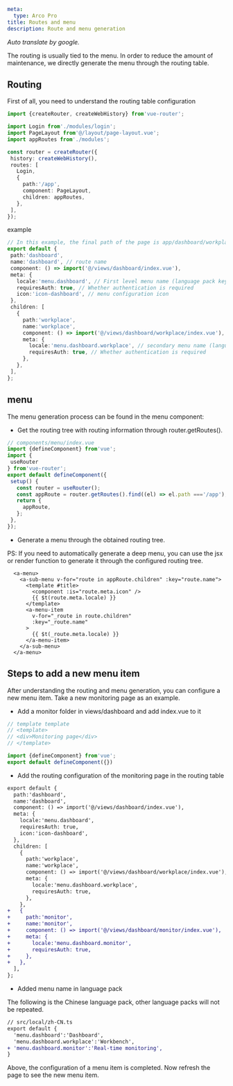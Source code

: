 ```yaml
meta:
  type: Arco Pro
title: Routes and menu
description: Route and menu generation
```

*Auto translate by google.*

The routing is usually tied to the menu. In order to reduce the amount of maintenance, we directly generate the menu through the routing table.

## Routing

First of all, you need to understand the routing table configuration

 ```ts
import {createRouter, createWebHistory} from'vue-router';

import Login from'./modules/login';
import PageLayout from'@/layout/page-layout.vue';
import appRoutes from'./modules';

const router = createRouter({
  history: createWebHistory(),
  routes: [
    Login,
    {
      path:'/app',
      component: PageLayout,
      children: appRoutes,
    },
  ],
});
```

example

 ```ts
// In this example, the final path of the page is app/dashboard/workplace
export default {
  path:'dashboard',
  name:'dashboard', // route name
  component: () => import('@/views/dashboard/index.vue'),
  meta: {
    locale:'menu.dashboard', // First level menu name (language pack key name)
    requiresAuth: true, // Whether authentication is required
    icon:'icon-dashboard', // menu configuration icon
  },
  children: [
    {
      path:'workplace',
      name:'workplace',
      component: () => import('@/views/dashboard/workplace/index.vue'),
      meta: {
        locale:'menu.dashboard.workplace', // secondary menu name (language pack key name)
        requiresAuth: true, // Whether authentication is required
      },
    },
  ],
};
```

## menu

The menu generation process can be found in the menu component:

- Get the routing tree with routing information through router.getRoutes().

 ```ts
// components/menu/index.vue
import {defineComponent} from'vue';
import {
  useRouter
} from'vue-router';
export default defineComponent({
  setup() {
    const router = useRouter();
    const appRoute = router.getRoutes().find((el) => el.path ==='/app');
    return {
      appRoute,
    };
  },
});
```

- Generate a menu through the obtained routing tree.

PS: If you need to automatically generate a deep menu, you can use the jsx or render function to generate it through the configured routing tree.

```vue
  <a-menu>
    <a-sub-menu v-for="route in appRoute.children" :key="route.name">
      <template #title>
        <component :is="route.meta.icon" />
        {{ $t(route.meta.locale) }}
      </template>
      <a-menu-item
        v-for="_route in route.children"
        :key="_route.name"
      >
        {{ $t(_route.meta.locale) }}
      </a-menu-item>
    </a-sub-menu>
  </a-menu>
```

## Steps to add a new menu item

After understanding the routing and menu generation, you can configure a new menu item. Take a new monitoring page as an example.

- Add a monitor folder in views/dashboard and add index.vue to it

 ```ts
// template template
// <template>
// <div>Monitoring page</div>
// </template>

import {defineComponent} from'vue';
export default defineComponent({})
```

- Add the routing configuration of the monitoring page in the routing table

```diff
export default {
  path:'dashboard',
  name:'dashboard',
  component: () => import('@/views/dashboard/index.vue'),
  meta: {
    locale:'menu.dashboard',
    requiresAuth: true,
    icon:'icon-dashboard',
  },
  children: [
    {
      path:'workplace',
      name:'workplace',
      component: () => import('@/views/dashboard/workplace/index.vue'),
      meta: {
        locale:'menu.dashboard.workplace',
        requiresAuth: true,
      },
    },
+   {
+     path:'monitor',
+     name:'monitor',
+     component: () => import('@/views/dashboard/monitor/index.vue'),
+     meta: {
+       locale:'menu.dashboard.monitor',
+       requiresAuth: true,
+     },
+   },
  ],
};
```

- Added menu name in language pack

The following is the Chinese language pack, other language packs will not be repeated.

```diff
// src/local/zh-CN.ts
export default {
  'menu.dashboard':'Dashboard',
  'menu.dashboard.workplace':'Workbench',
+ 'menu.dashboard.monitor':'Real-time monitoring',
}
```

Above, the configuration of a menu item is completed. Now refresh the page to see the new menu item.
